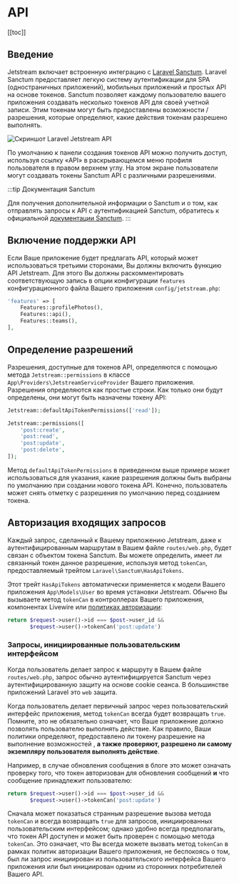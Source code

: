# API

[[toc]]

## Введение

Jetstream включает встроенную интеграцию с [Laravel Sanctum](https://laravel.com/docs/sanctum). Laravel Sanctum предоставляет легкую систему аутентификации для SPA (одностраничных приложений), мобильных приложений и простых API на основе токенов. Sanctum позволяет каждому пользователю вашего приложения создавать несколько токенов API для своей учетной записи. Этим токенам могут быть предоставлены возможности / разрешения, которые определяют, какие действия токенам разрешено выполнять.

![Скриншот Laravel Jetstream API](./../../assets/img/api.png)

По умолчанию к панели создания токенов API можно получить доступ, используя ссылку «API» в раскрывающемся меню профиля пользователя в правом верхнем углу. На этом экране пользователи могут создавать токены Sanctum API с различными разрешениями.

:::tip Документация Sanctum

Для получения дополнительной информации о Sanctum и о том, как отправлять запросы к API с аутентификацией Sanctum, обратитесь к официальной [документации Sanctum](https://getlaravel.ru/docs/sanctum).
:::

## Включение поддержки API

Если Ваше приложение будет предлагать API, который может использоваться третьими сторонами, Вы должны включить функцию API Jetstream. Для этого Вы должны раскомментировать соответствующую запись в опции конфигурации `features` конфигурационного файла Вашего приложения `config/jetstream.php`:

```php
'features' => [
    Features::profilePhotos(),
    Features::api(),
    Features::teams(),
],
```

## Определение разрешений

Разрешения, доступные для токенов API, определяются с помощью метода `Jetstream::permissions` в классе `App\Providers\JetstreamServiceProvider` Вашего приложения. Разрешения определяются как простые строки. Как только они будут определены, они могут быть назначены токену API:

```php
Jetstream::defaultApiTokenPermissions(['read']);

Jetstream::permissions([
    'post:create',
    'post:read',
    'post:update',
    'post:delete',
]);
```

Метод `defaultApiTokenPermissions` в приведенном выше примере может использоваться для указания, какие разрешения должны быть выбраны по умолчанию при создании нового токена API. Конечно, пользователь может снять отметку с разрешения по умолчанию перед созданием токена.

## Авторизация входящих запросов

Каждый запрос, сделанный к Вашему приложению Jetstream, даже к аутентифицированным маршрутам в Вашем файле `routes/web.php`, будет связан с объектом токена Sanctum. Вы можете определить, имеет ли связанный токен данное разрешение, используя метод `tokenCan`, предоставляемый трейтом `Laravel\Sanctum\HasApiTokens`.

Этот трейт `HasApiTokens` автоматически применяется к модели Вашего приложения `App\Models\User` во время установки Jetstream. Обычно Вы вызываете метод `tokenCan` в контроллерах Вашего приложения, компонентах Livewire или [политиках авторизации](https://getlaravel.ru/docs/authorization#creating-policies):

```php
return $request->user()->id === $post->user_id &&
       $request->user()->tokenCan('post:update')
```

### Запросы, инициированные пользовательским интерфейсом

Когда пользователь делает запрос к маршруту в Вашем файле `routes/web.php`, запрос обычно аутентифицируется Sanctum через аутентифицированную защиту на основе cookie сеанса. В большинстве приложений Laravel это `web` защита.

Когда пользователь делает первичный запрос через пользовательский интерфейс приложения, метод `tokenCan` всегда будет возвращать `true`. Помните, это не обязательно означает, что Ваше приложение должно позволять пользователю выполнять действие. Как правило, Ваши политики определяют, предоставлено ли токену разрешение на выполнение возможностей , **а также проверяют, разрешено ли самому экземпляру пользователя выполнять действие**.

Например, в случае обновления сообщения в блоге это может означать проверку того, что токен авторизован для обновления сообщений **и** что сообщение принадлежит пользователю:

```php
return $request->user()->id === $post->user_id &&
       $request->user()->tokenCan('post:update')
```

Сначала может показаться странным разрешение вызова метода `tokenCan` и всегда возвращать `true` для запросов, инициированных пользовательским интерфейсом; однако удобно всегда предполагать, что токен API доступен и может быть проверен с помощью метода `tokenCan`. Это означает, что Вы всегда можете вызвать метод `tokenCan` в рамках политик авторизации Вашего приложения, не беспокоясь о том, был ли запрос инициирован из пользовательского интерфейса Вашего приложения или был инициирован одним из сторонних потребителей Вашего API.
